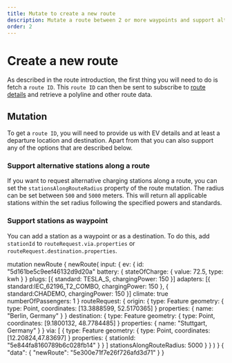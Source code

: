 ```yaml
---
title: Mutate to create a new route
description: Mutate a route between 2 or more waypoints and support alternative stations along a route
order: 2
---
```


# Create a new route
As described in the route introduction, the first thing you will need to do is fetch a `route ID`. This `route ID` can then be sent to subscribe to [route details](/API-Reference/Routes/query-route-details) and retrieve a polyline and other route data.

<api-reference-actions url="https://playground.chargetrip.com/?page=newRoute"></api-reference-actions>

## Mutation
To get a `route ID`, you will need to provide us with EV details and at least a departure location and destination. Apart from that you can also support any of the options that are described below.

### Support alternative stations along a route
If you want to request alternative charging stations along a route, you can set the `stationsAlongRouteRadius` property of the route mutation. The radius can be set between `500` and `5000` meters. This will return all applicable stations within the set radius following the specified powers and standards. 

### Support stations as waypoint
You can add a station as a waypoint or as a destination. To do this, add `stationId` to `routeRequest.via.properties` or `routeRequest.destination.properties`. 

<schema name="newRoute" type="Mutation"></schema>

<response error="newRoute"></response>

<playground>
<code-block lang="graphql" type="mutation">					
mutation newRoute {
  newRoute(
    input: {
      ev: {
        id: "5d161be5c9eef46132d9d20a"
        battery: {
          stateOfCharge: { value: 72.5, type: kwh }
        }
        plugs: [{ standard: TESLA_S, chargingPower: 150 }]
        adapters: [{ standard:IEC_62196_T2_COMBO, chargingPower: 150 }, { standard:CHADEMO, chargingPower: 150 }]
        climate: true
        numberOfPassengers: 1
      }
      routeRequest: {
        origin: {
          type: Feature
          geometry: { type: Point, coordinates: [13.3888599, 52.5170365] }
          properties: { name: "Berlin, Germany" }
        }
        destination: {
          type: Feature
          geometry: { type: Point, coordinates: [9.1800132, 48.7784485] }
          properties: { name: "Stuttgart, Germany" }
        }
        via: [
          {
            type: Feature
            geometry: { type: Point, coordinates: [12.20824,47.83697] }
            properties: { stationId: "5e844fa8160789b6c028fb14" }
          }
        ]
        stationsAlongRouteRadius: 5000
      }
    }
  )
}
</code-block>
<code-block lang="json" type="response">
{
  "data": {
    "newRoute": "5e300e71f7e26f726afd3d71"
  }
}
</code-block>
</playground>

